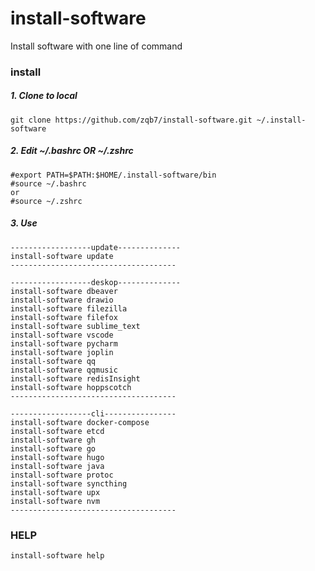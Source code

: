 # install-software
Install software with one line of command

### install
##### 1. Clone to local
`git clone https://github.com/zqb7/install-software.git ~/.install-software`
##### 2. Edit ~/.bashrc OR ~/.zshrc
```
#export PATH=$PATH:$HOME/.install-software/bin
#source ~/.bashrc
or
#source ~/.zshrc
```
##### 3. Use
```
------------------update--------------
install-software update
-------------------------------------

------------------deskop--------------
install-software dbeaver
install-software drawio
install-software filezilla
install-software filefox
install-software sublime_text
install-software vscode
install-software pycharm
install-software joplin
install-software qq
install-software qqmusic
install-software redisInsight
install-software hoppscotch
-------------------------------------

------------------cli----------------
install-software docker-compose
install-software etcd
install-software gh
install-software go
install-software hugo
install-software java
install-software protoc
install-software syncthing
install-software upx
install-software nvm
-------------------------------------
```

### HELP
`install-software help`
